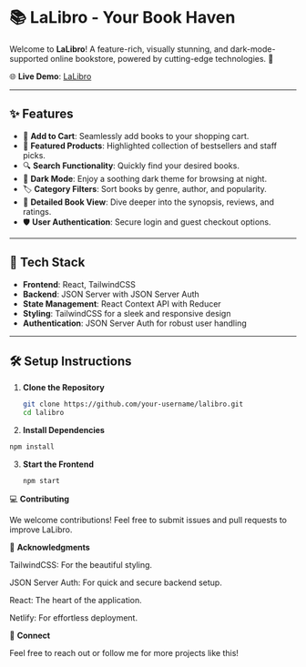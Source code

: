 # 📚 LaLibro - Your Book Haven

Welcome to **LaLibro**! A feature-rich, visually stunning, and dark-mode-supported online bookstore, powered by cutting-edge technologies. 🌟

🌐 **Live Demo**: [LaLibro](https://lalibro-km.netlify.app/)

---

## ✨ Features

- 🛒 **Add to Cart**: Seamlessly add books to your shopping cart.
- 🌟 **Featured Products**: Highlighted collection of bestsellers and staff picks.
- 🔍 **Search Functionality**: Quickly find your desired books.
- 🌙 **Dark Mode**: Enjoy a soothing dark theme for browsing at night.
- 🏷️ **Category Filters**: Sort books by genre, author, and popularity.
- 📖 **Detailed Book View**: Dive deeper into the synopsis, reviews, and ratings.
- 🛡️ **User Authentication**: Secure login and guest checkout options.

---

## 🚀 Tech Stack

- **Frontend**: React, TailwindCSS  
- **Backend**: JSON Server with JSON Server Auth  
- **State Management**: React Context API with Reducer  
- **Styling**: TailwindCSS for a sleek and responsive design  
- **Authentication**: JSON Server Auth for robust user handling  

---

## 🛠️ Setup Instructions

1. **Clone the Repository**  
   ```bash
   git clone https://github.com/your-username/lalibro.git
   cd lalibro
2. **Install Dependencies**

```bash
npm install
```

3. **Start the Frontend**
   ```bash
   npm start
   ```
💻 **Contributing**

We welcome contributions! Feel free to submit issues and pull requests to improve LaLibro.



🙌 **Acknowledgments**

TailwindCSS: For the beautiful styling.

JSON Server Auth: For quick and secure backend setup.

React: The heart of the application.

Netlify: For effortless deployment.

🌟 **Connect**

Feel free to reach out or follow me for more projects like this!
